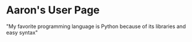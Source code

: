 # Aaron's User Page
"My favorite programming language is Python because of its libraries and easy syntax"